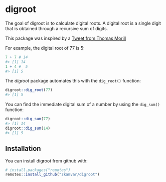 
<!-- README.md is generated from README.Rmd. Please edit that file -->
digroot
=======

The goal of digroot is to calculate digital roots. A digital root is a single digit that is obtained through a recursive sum of digits.

This package was inspired by a [Tweet from Thomas Morill](https://twitter.com/tsmorrill/status/1028108510746226688)

For example, the digital root of 77 is 5:

``` r
7 + 7 # 14
#> [1] 14
1 + 4 #  5
#> [1] 5
```

The *digroot* package automates this with the `dig_root()` function:

``` r
digroot::dig_root(77)
#> [1] 5
```

You can find the immediate digital sum of a number by using the `dig_sum()` function:

``` r
digroot::dig_sum(77)
#> [1] 14
digroot::dig_sum(14)
#> [1] 5
```

Installation
------------

You can install digroot from github with:

``` r
# install.packages("remotes")
remotes::install_github("zkamvar/digroot")
```

